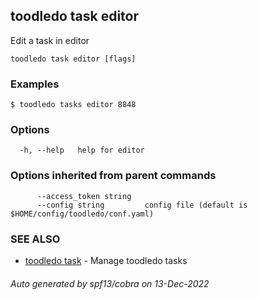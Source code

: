## toodledo task editor

Edit a task in editor

```
toodledo task editor [flags]
```

### Examples

```
$ toodledo tasks editor 8848

```

### Options

```
  -h, --help   help for editor
```

### Options inherited from parent commands

```
      --access_token string   
      --config string         config file (default is $HOME/config/toodledo/conf.yaml)
```

### SEE ALSO

* [toodledo task](toodledo_task.md)	 - Manage toodledo tasks

###### Auto generated by spf13/cobra on 13-Dec-2022
